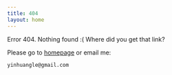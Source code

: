 ```yaml
---
title: 404
layout: home
---
```


Error 404. Nothing found :( Where did you get that link?

Please go to [homepage](/) or email me:

    yinhuangle@gmail.com

